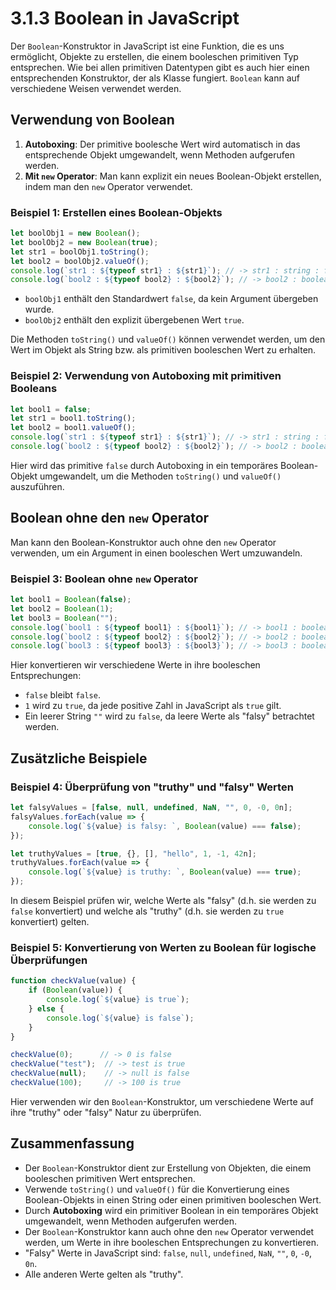 
# 3.1.3 Boolean in JavaScript

Der `Boolean`-Konstruktor in JavaScript ist eine Funktion, die es uns ermöglicht, Objekte zu erstellen, die einem booleschen primitiven Typ entsprechen. Wie bei allen primitiven Datentypen gibt es auch hier einen entsprechenden Konstruktor, der als Klasse fungiert. `Boolean` kann auf verschiedene Weisen verwendet werden.

## Verwendung von Boolean

1. **Autoboxing**: Der primitive boolesche Wert wird automatisch in das entsprechende Objekt umgewandelt, wenn Methoden aufgerufen werden.
2. **Mit `new` Operator**: Man kann explizit ein neues Boolean-Objekt erstellen, indem man den `new` Operator verwendet.

### Beispiel 1: Erstellen eines Boolean-Objekts

```javascript
let boolObj1 = new Boolean();
let boolObj2 = new Boolean(true);
let str1 = boolObj1.toString();
let bool2 = boolObj2.valueOf();
console.log(`str1 : ${typeof str1} : ${str1}`); // -> str1 : string : false
console.log(`bool2 : ${typeof bool2} : ${bool2}`); // -> bool2 : boolean : true
```

- `boolObj1` enthält den Standardwert `false`, da kein Argument übergeben wurde.
- `boolObj2` enthält den explizit übergebenen Wert `true`.

Die Methoden `toString()` und `valueOf()` können verwendet werden, um den Wert im Objekt als String bzw. als primitiven booleschen Wert zu erhalten.

### Beispiel 2: Verwendung von Autoboxing mit primitiven Booleans

```javascript
let bool1 = false;
let str1 = bool1.toString();
let bool2 = bool1.valueOf();
console.log(`str1 : ${typeof str1} : ${str1}`); // -> str1 : string : false
console.log(`bool2 : ${typeof bool2} : ${bool2}`); // -> bool2 : boolean : false
```

Hier wird das primitive `false` durch Autoboxing in ein temporäres Boolean-Objekt umgewandelt, um die Methoden `toString()` und `valueOf()` auszuführen.

## Boolean ohne den `new` Operator

Man kann den Boolean-Konstruktor auch ohne den `new` Operator verwenden, um ein Argument in einen booleschen Wert umzuwandeln.

### Beispiel 3: Boolean ohne `new` Operator

```javascript
let bool1 = Boolean(false);
let bool2 = Boolean(1);
let bool3 = Boolean("");
console.log(`bool1 : ${typeof bool1} : ${bool1}`); // -> bool1 : boolean : false
console.log(`bool2 : ${typeof bool2} : ${bool2}`); // -> bool2 : boolean : true
console.log(`bool3 : ${typeof bool3} : ${bool3}`); // -> bool3 : boolean : false
```

Hier konvertieren wir verschiedene Werte in ihre booleschen Entsprechungen:
- `false` bleibt `false`.
- `1` wird zu `true`, da jede positive Zahl in JavaScript als `true` gilt.
- Ein leerer String `""` wird zu `false`, da leere Werte als "falsy" betrachtet werden.

## Zusätzliche Beispiele

### Beispiel 4: Überprüfung von "truthy" und "falsy" Werten

```javascript
let falsyValues = [false, null, undefined, NaN, "", 0, -0, 0n];
falsyValues.forEach(value => {
    console.log(`${value} is falsy: `, Boolean(value) === false);
});

let truthyValues = [true, {}, [], "hello", 1, -1, 42n];
truthyValues.forEach(value => {
    console.log(`${value} is truthy: `, Boolean(value) === true);
});
```

In diesem Beispiel prüfen wir, welche Werte als "falsy" (d.h. sie werden zu `false` konvertiert) und welche als "truthy" (d.h. sie werden zu `true` konvertiert) gelten.

### Beispiel 5: Konvertierung von Werten zu Boolean für logische Überprüfungen

```javascript
function checkValue(value) {
    if (Boolean(value)) {
        console.log(`${value} is true`);
    } else {
        console.log(`${value} is false`);
    }
}

checkValue(0);      // -> 0 is false
checkValue("test");  // -> test is true
checkValue(null);    // -> null is false
checkValue(100);     // -> 100 is true
```

Hier verwenden wir den `Boolean`-Konstruktor, um verschiedene Werte auf ihre "truthy" oder "falsy" Natur zu überprüfen.

## Zusammenfassung

- Der `Boolean`-Konstruktor dient zur Erstellung von Objekten, die einem booleschen primitiven Wert entsprechen.
- Verwende `toString()` und `valueOf()` für die Konvertierung eines Boolean-Objekts in einen String oder einen primitiven booleschen Wert.
- Durch **Autoboxing** wird ein primitiver Boolean in ein temporäres Objekt umgewandelt, wenn Methoden aufgerufen werden.
- Der `Boolean`-Konstruktor kann auch ohne den `new` Operator verwendet werden, um Werte in ihre booleschen Entsprechungen zu konvertieren.
- "Falsy" Werte in JavaScript sind: `false`, `null`, `undefined`, `NaN`, `""`, `0`, `-0`, `0n`.
- Alle anderen Werte gelten als "truthy".

